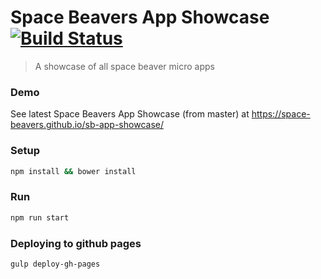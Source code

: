 # Space Beavers App Showcase [![Build Status](https://travis-ci.org/space-beavers/sb-app-showcase.svg?branch=master)](https://travis-ci.org/space-beavers/sb-app-showcase)

> A showcase of all space beaver micro apps

### Demo
See latest Space Beavers App Showcase (from master) at https://space-beavers.github.io/sb-app-showcase/


### Setup
```sh
npm install && bower install
```

### Run
```sh
npm run start
```

### Deploying to github pages
```sh
gulp deploy-gh-pages
```
